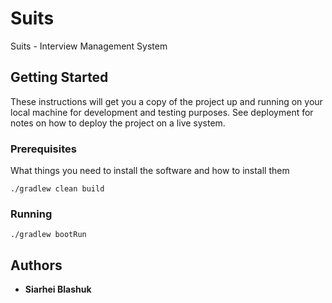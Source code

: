 # Suits

Suits - Interview Management System

## Getting Started

These instructions will get you a copy of the project up and running on your local machine for development and testing purposes. See deployment for notes on how to deploy the project on a live system.

### Prerequisites

What things you need to install the software and how to install them

```
./gradlew clean build
```

### Running

```
./gradlew bootRun
```

## Authors

* **Siarhei Blashuk**